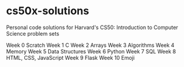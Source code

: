 # cs50x-solutions
Personal code solutions for Harvard's CS50: Introduction to Computer Science problem sets

Week 0 Scratch 
Week 1 C 
Week 2 Arrays 
Week 3 Algorithms 
Week 4 Memory 
Week 5 Data Structures 
Week 6 Python 
Week 7 SQL 
Week 8 HTML, CSS, JavaScript 
Week 9 Flask 
Week 10 Emoji 
